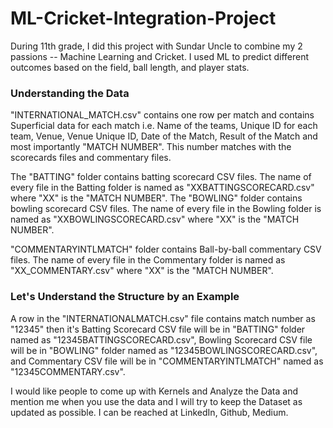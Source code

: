 # ML-Cricket-Integration-Project
During 11th grade, I did this project with Sundar Uncle to combine my 2 passions -- Machine Learning and Cricket. I used ML to predict different outcomes based on the field, ball length, and player stats.

### Understanding the Data
"INTERNATIONAL_MATCH.csv" contains one row per match and contains Superficial data for each match i.e. Name of the teams, Unique ID for each team, Venue, Venue Unique ID, Date of the Match, Result of the Match and most importantly "MATCH NUMBER". This number matches with the scorecards files and commentary files.

The "BATTING" folder contains batting scorecard CSV files. The name of every file in the Batting folder is named as "XXBATTINGSCORECARD.csv" where "XX" is the "MATCH NUMBER".
The "BOWLING" folder contains bowling scorecard CSV files. The name of every file in the Bowling folder is named as "XXBOWLINGSCORECARD.csv" where "XX" is the "MATCH NUMBER".

"COMMENTARYINTLMATCH" folder contains Ball-by-ball commentary CSV files. The name of every file in the Commentary folder is named as "XX_COMMENTARY.csv" where "XX" is the "MATCH NUMBER".

### Let's Understand the Structure by an Example
A row in the "INTERNATIONALMATCH.csv" file contains match number as "12345" then it's Batting Scorecard CSV file will be in "BATTING" folder named as "12345BATTINGSCORECARD.csv", Bowling Scorecard CSV file will be in "BOWLING" folder named as "12345BOWLINGSCORECARD.csv", and Commentary CSV file will be in "COMMENTARYINTLMATCH" named as "12345COMMENTARY.csv".

I would like people to come up with Kernels and Analyze the Data and mention me when you use the data and I will try to keep the Dataset as updated as possible. I can be reached at LinkedIn, Github, Medium.